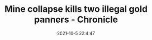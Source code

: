 ---
"title": "Mine collapse kills two illegal gold panners - Chronicle"
"date": "2021-10-5 22:4:47"
"feed_name": "GOOGLENEWSMINING"
"feed_website": "https://news.google.com/search?q=mining%2Bincident&hl=en-US&gl=US&ceid=US:en"
"feed_rss": "https://news.google.com/rss/search?q=mining%2Bincident&hl=en-US&gl=US&ceid=US:en"
"link": "https://www.chronicle.co.zw/mine-collapse-kills-two-illegal-gold-panners/"
"source": "{'href': 'https://www.chronicle.co.zw', 'title': 'Chronicle'}"
"file": "_posts/2021-1-1-b728f2c1718322417e139eaa0d2822817b265aa8.md"
"accident": "1"
"drilling": "0"
"dead": "2"
"injured": "0"
"arrested": "0"
"place": "unknown place"
"where": "mining site"
"causes": "fall"
"place_uri": "unknown place"
---